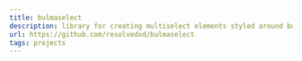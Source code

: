 ```yaml
---
title: bulmaselect
description: library for creating multiselect elements styled around bulma
url: https://github.com/resolvedxd/bulmaselect
tags: projects
---
```

